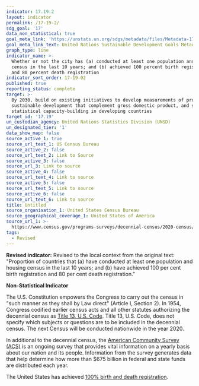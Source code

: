 ```yaml
---
indicator: 17.19.2
layout: indicator
permalink: /17-19-2/
sdg_goal: '17'
data_non_statistical: true
goal_meta_link: 'https://unstats.un.org/sdgs/metadata/files/Metadata-17-19-02a.pdf'
goal_meta_link_text: United Nations Sustainable Development Goals Metadata (pdf 468kB)
graph_type: line
indicator_name: >-
  Whether or not the city has (a) conducted at least one population and housing
  census in the last 10 years; and (b) achieved 100 percent birth registration
  and 80 percent death registration
indicator_sort_order: 17-19-02
published: true
reporting_status: complete
target: >-
  By 2030, build on existing initiatives to develop measurements of progress on
  sustainable development that complement gross domestic product, and support
  statistical capacity-building in developing countries
target_id: '17.19'
un_custodian_agency: United Nations Statistics Division (UNSD)
un_designated_tier: '1'
data_show_map: false
source_active_1: true
source_url_text_1: US Census Bureau
source_active_2: false
source_url_text_2: Link to Source
source_active_3: false
source_url_3: Link to source
source_active_4: false
source_url_text_4: Link to source
source_active_5: false
source_url_text_5: Link to source
source_active_6: false
source_url_text_6: Link to source
title: Untitled
source_organisation_1: United States Census Bureau
source_geographical_coverage_1: United States of America
source_url_1: >-
  https://www.census.gov/programs-surveys/decennial-census/2020-census/about/what-is.html
tags:
  - Revised
---
```

**Revised indicator:** Revised to the local context from the original text: "Proportion of countries that (a) have conducted at least one population and housing census in the last 10 years; and (b) have achieved 100 per cent birth registration and 80 per cent death registration."

**Non-Statistical Indicator**

The U.S. Constitution empowers the Congress to carry out the census in "such manner as they shall by Law direct" (Article I, Section 2). In 1954, Congress codified earlier census acts and all other statutes authorizing the decennial census as [Title 13, U.S. Code](https://www.census.gov/history/www/reference/privacy_confidentiality/title_13_us_code.html). Title 13, U.S. Code, does not specify which subjects or questions are to be included in the decennial census. The next Census will be conducted nationwide in the year 2020.

In additional to the decennial census, the [American Community Survey (ACS)](https://www.census.gov/programs-surveys/acs/about.html) is an ongoing survey that provides vital information on a yearly basis about our nation and its people. Information from the survey generates data that help determine how more than $675 billion in federal and state funds are distributed each year.

The United States has achieved [100% birth and death registration](https://unstats.un.org/sdgs/indicators/database/). 
